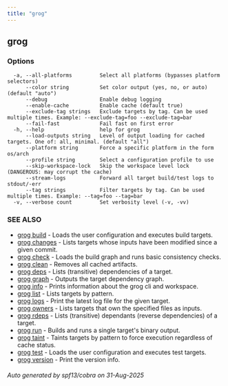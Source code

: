 ```yaml
---
title: "grog"
---
```

## grog



### Options

```
  -a, --all-platforms         Select all platforms (bypasses platform selectors)
      --color string          Set color output (yes, no, or auto) (default "auto")
      --debug                 Enable debug logging
      --enable-cache          Enable cache (default true)
      --exclude-tag strings   Exclude targets by tag. Can be used multiple times. Example: --exclude-tag=foo --exclude-tag=bar
      --fail-fast             Fail fast on first error
  -h, --help                  help for grog
      --load-outputs string   Level of output loading for cached targets. One of: all, minimal. (default "all")
      --platform string       Force a specific platform in the form os/arch
      --profile string        Select a configuration profile to use
      --skip-workspace-lock   Skip the workspace level lock (DANGEROUS: may corrupt the cache)
      --stream-logs           Forward all target build/test logs to stdout/-err
      --tag strings           Filter targets by tag. Can be used multiple times. Example: --tag=foo --tag=bar
  -v, --verbose count         Set verbosity level (-v, -vv)
```

### SEE ALSO

* [grog build](/reference/cli/grog_build/)	 - Loads the user configuration and executes build targets.
* [grog changes](/reference/cli/grog_changes/)	 - Lists targets whose inputs have been modified since a given commit.
* [grog check](/reference/cli/grog_check/)	 - Loads the build graph and runs basic consistency checks.
* [grog clean](/reference/cli/grog_clean/)	 - Removes all cached artifacts.
* [grog deps](/reference/cli/grog_deps/)	 - Lists (transitive) dependencies of a target.
* [grog graph](/reference/cli/grog_graph/)	 - Outputs the target dependency graph.
* [grog info](/reference/cli/grog_info/)	 - Prints information about the grog cli and workspace.
* [grog list](/reference/cli/grog_list/)	 - Lists targets by pattern.
* [grog logs](/reference/cli/grog_logs/)	 - Print the latest log file for the given target.
* [grog owners](/reference/cli/grog_owners/)	 - Lists targets that own the specified files as inputs.
* [grog rdeps](/reference/cli/grog_rdeps/)	 - Lists (transitive) dependants (reverse dependencies) of a target.
* [grog run](/reference/cli/grog_run/)	 - Builds and runs a single target's binary output.
* [grog taint](/reference/cli/grog_taint/)	 - Taints targets by pattern to force execution regardless of cache status.
* [grog test](/reference/cli/grog_test/)	 - Loads the user configuration and executes test targets.
* [grog version](/reference/cli/grog_version/)	 - Print the version info.

###### Auto generated by spf13/cobra on 31-Aug-2025
